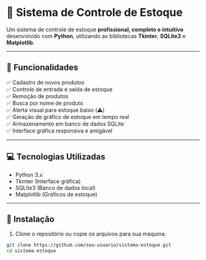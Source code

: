 # 🧮 Sistema de Controle de Estoque

Um sistema de controle de estoque **profissional, completo e intuitivo** desenvolvido com **Python**, utilizando as bibliotecas **Tkinter**, **SQLite3** e **Matplotlib**.

---

## 📌 Funcionalidades

✅ Cadastro de novos produtos  
✅ Controle de entrada e saída de estoque  
✅ Remoção de produtos  
✅ Busca por nome de produto  
✅ Alerta visual para estoque baixo (⚠️)  
✅ Geração de gráfico de estoque em tempo real  
✅ Armazenamento em banco de dados SQLite  
✅ Interface gráfica responsiva e amigável

---

## 💻 Tecnologias Utilizadas

- Python 3.x
- Tkinter (Interface gráfica)
- SQLite3 (Banco de dados local)
- Matplotlib (Gráficos de estoque)

---

## 🚀 Instalação

1. Clone o repositório ou copie os arquivos para sua máquina:

```bash
git clone https://github.com/seu-usuario/sistema-estoque.git
cd sistema-estoque

 
 
